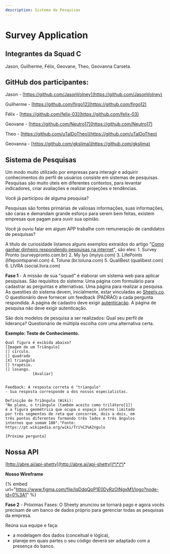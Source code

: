 ```yaml
---
description: Sistema de Pesquisas
---
```


# Survey Application

## Integrantes da Squad C

Jason, Guilherme, Félix, Geovane, Theo, Geovanna Carseta.

## GitHub dos participantes:

Jason - [https://github.com/JasonVolney](https://github.com/JasonVolney) 

Guilherme - [https://github.com/firgo12](https://github.com/firgo12) 

Félix - [https://github.com/felix-03](https://github.com/felix-03)

Geovane - [https://github.com/Neutro17](https://github.com/Neutro17)

Theo - [https://github.com/uTalDoTheo](https://github.com/uTalDoTheo) 

Geovanna - [https://github.com/gkslima](https://github.com/gkslima)

## Sistema de Pesquisas

Um modo muito utilizado por empresas para interagir e adquirir conhecimentos do perfil de usuários consiste em sistemas de pesquisas. Pesquisas são muito úteis em diferentes contextos, para levantar indicadores, criar avaliações e realizar projeções e tendências.

Você já participou de alguma pesquisa?

Pesquisas são fontes primárias de valiosas informações, suas informações, são caras e demandam grande esforço para serem bem feitas, existem empresas que pagam para ouvir sua opinião.

Você já ouviu falar em algum APP trabalhe com remuneração de candidatos de pesquisas? 

A título de curiosidade listamos alguns exemplos extraídos do artigo "[Como ganhar dinheiro respondendo pesquisas na internet](https://www.techtudo.com.br/listas/2019/11/como-ganhar-dinheiro-respondendo-pesquisas-na-internet-veja-seis-sites.ghtml)", são eles: 1. Survey Pronto \(surveypronto.com.br\) 2. My Iyo \(myiyo.com\) 3. LifePoints \(lifepointspanel.com\) 4. Toluna \(br.toluna.com\) 5. QualiBest \(qualibest.com\) 6. LIVRA \(social.livra.com\)

**Fase 1** - A missão de sua "squad" é elaborar um sistema web para aplicar pesquisas. São requisitos do sistema: Uma página com formulário para cadastrar as perguntas e alternativas. Uma página para realizar a pesquisa. As questões do sistema devem, inicialmente, estar vinculadas ao [Sheety.co](https://sheety.co/). O questionário deve fornecer um feedback \(PADRÃO\) a cada pergunta respondida. A página de cadastro deve exigir [autenticação](https://github.com/auth0/java-jwt). A página de pesquisa não deve exigir autenticação.

São dois modelos de pesquisa a ser realizados: Qual seu perfil de liderança? Questionário de múltipla escolha com uma alternativa certa.

**Exemplo: Teste de Conhecimento.**

```text
Qual figura é exibida abaixo?
[Imagem de um Triângulo]
[] círculo.
[] quadrado
[X] triangulo
[] trapésio.
[] losango.
            [Avaliar]


Feedback: A resposta correta é "triangulo"
- Sua resposta corresponde a dos nossos especialistas.

Definição de Triângulo (Wiki):
"No plano, o triângulo (também aceito como trilátero[1])
é a figura geométrica que ocupa o espaço interno limitado
por três segmentos de reta que concorrem, dois a dois, em
três pontos diferentes formando três lados e três ângulos
internos que somam 180°."Fonte: https://pt.wikipedia.org/wiki/Tri%C3%A2ngulo

[Próxima pergunta]
```

## **Nossa API**

[http://abre.ai/api-shetty](http://abre.ai/api-shetty)\*\*\*\*

**Nosso Wireframe**

{% embed url="https://www.figma.com/file/IqDdqQpP1E0DyRzOlNgxM1/logo?node-id=0%3A1" %}

**Fase 2** - Próximas Fases: O Sheety anunciou se tornará pago e agora vocês precisam de um banco de dados próprio para gerenciar todas as pesquisas da empresa. 

Reúna sua equipe e faça:

* a modelagem dos dados \(conceitual e lógica\),
* planeje em quais partes o seu código deverá ser adaptado com a presença do banco.





